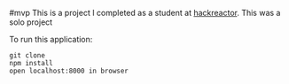 #mvp
This is a project I completed as a student at [hackreactor](http://hackreactor.com). This was a solo project

To run this application: 

```
git clone
npm install
open localhost:8000 in browser
```
